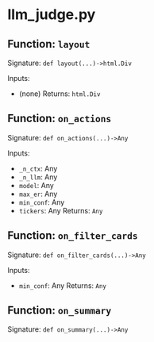 # llm_judge.py

## Function: `layout`

Signature: `def layout(...)->html.Div`

Inputs:
- (none)
Returns: `html.Div`

## Function: `on_actions`

Signature: `def on_actions(...)->Any`

Inputs:
- `_n_ctx`: Any
- `_n_llm`: Any
- `model`: Any
- `max_er`: Any
- `min_conf`: Any
- `tickers`: Any
Returns: `Any`

## Function: `on_filter_cards`

Signature: `def on_filter_cards(...)->Any`

Inputs:
- `min_conf`: Any
Returns: `Any`

## Function: `on_summary`

Signature: `def on_summary(...)->Any`

Inputs:
- `min_conf`: Any
- `buy_thres`: Any
Returns: `Any`

## Function: `on_download_csv`

Signature: `def on_download_csv(...)->Any`

Inputs:
- `n`: Any
- `min_conf`: Any
- `buy_thres`: Any
Returns: `Any`
